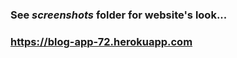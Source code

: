 ### See <i><b>screenshots</b></i> folder for website's look...


### https://blog-app-72.herokuapp.com
